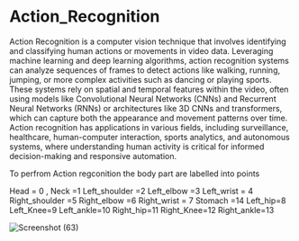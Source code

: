 # Action_Recognition
Action Recognition is a computer vision technique that involves identifying and classifying human actions or movements in video data. Leveraging machine learning and deep learning algorithms, action recognition systems can analyze sequences of frames to detect actions like walking, running, jumping, or more complex activities such as dancing or playing sports. These systems rely on spatial and temporal features within the video, often using models like Convolutional Neural Networks (CNNs) and Recurrent Neural Networks (RNNs) or architectures like 3D CNNs and transformers, which can capture both the appearance and movement patterns over time. Action recognition has applications in various fields, including surveillance, healthcare, human-computer interaction, sports analytics, and autonomous systems, where understanding human activity is critical for informed decision-making and responsive automation.

 To perfrom Action regconition the body part are labelled into points
 
 Head = 0 ,
 Neck =1
 Left_shoulder =2
 Left_elbow =3
 Left_wrist = 4
 Right_shoulder =5
 Right_elbow =6
 Right_wrist = 7
 Stomach =14
 Left_hip=8
 Left_Knee=9
 Left_ankle=10
 Right_hip=11
 Right_Knee=12
 Right_ankle=13
 
 

 ![Screenshot (63)](https://github.com/user-attachments/assets/fe24e856-e500-490a-aeba-a40c011b260c)
